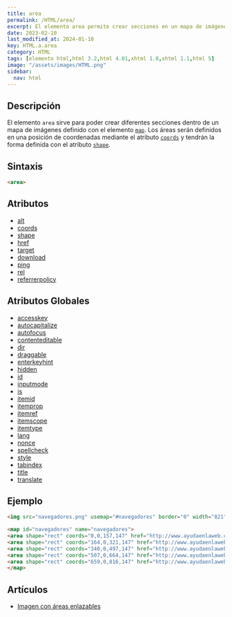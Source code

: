 ```yaml
---
title: area
permalink: /HTML/area/
excerpt: El elemento area permite crear secciones en un mapa de imágenes definido por map.
date: 2023-02-10
last_modified_at: 2024-01-10
key: HTML.a.area
category: HTML
tags: [elemento html,html 3.2,html 4.01,xhtml 1.0,xhtml 1.1,html 5]
image: "/assets/images/HTML.png"
sidebar:
  nav: html
---
```


## Descripción


El elemento `area` sirve para poder crear diferentes secciones dentro de un mapa de imágenes definido con el elemento [`map`](https://www.w3api.com/HTML/map). Los áreas serán definidos en una posición de coordenadas mediante el atributo [`coords`](https://www.w3api.com/HTML/area/coords) y tendrán la forma definida con el atributo [`shape`](https://www.w3api.com/HTML/area/shape).


## Sintaxis


```html
<area>
```


## Atributos

- [alt](/HTML/area/alt/)
- [coords](/HTML/area/coords/)
- [shape](/HTML/area/shape/)
- [href](/HTML/area/href/)
- [target](/HTML/area/target/)
- [download](/HTML/area/download/)
- [ping](/HTML/area/ping/)
- [rel](/HTML/area/rel/)
- [referrerpolicy](/HTML/area/referrerpolicy/)

## Atributos Globales

- [accesskey](/HTML/accesskey/)
- [autocapitalize](/HTML/autocapitalize/)
- [autofocus](/HTML/autofocus/)
- [contenteditable](/HTML/contenteditable/)
- [dir](/HTML/dir/)
- [draggable](/HTML/draggable/)
- [enterkeyhint](/HTML/enterkeyhint/)
- [hidden](/HTML/hidden/)
- [id](https://www.manualweb.net/HTML/id/)
- [inputmode](/HTML/inputmode/)
- [is](/HTML/is/)
- [itemid](/HTML/itemid/)
- [itemprop](/HTML/itemprop/)
- [itemref](/HTML/itemref/)
- [itemscope](/HTML/itemscope/)
- [itemtype](/HTML/itemtype/)
- [lang](/HTML/lang/)
- [nonce](/HTML/nonce/)
- [spellcheck](/HTML/spellcheck/)
- [style](/HTML/style/)
- [tabindex](/HTML/tabindex/)
- [title](/HTML/title/)
- [translate](/HTML/translate/)

## Ejemplo


```html
<img src="navegadores.png" usemap="#navegadores" border="0" width="821" height="152" alt="Navegadores" />

<map id="navegadores" name="navegadores">
<area shape="rect" coords="0,0,157,147" href="http://www.ayudaenlaweb.com/navegadores/que-es-internet-explorer/" alt="Internet Explorer" title="Internet Explorer"    />
<area shape="rect" coords="164,0,321,147" href="http://www.ayudaenlaweb.com/navegadores/que-es-firefox/" alt="Firefox" title="Firefox"    />
<area shape="rect" coords="340,0,497,147" href="http://www.ayudaenlaweb.com/navegadores/que-es-google-chrome/" alt="Google Chrome" title="Google Chrome"    />
<area shape="rect" coords="507,0,664,147" href="http://www.ayudaenlaweb.com/navegadores/que-es-safari/" alt="Safari" title="Safari"    />
<area shape="rect" coords="659,0,816,147" href="http://www.ayudaenlaweb.com/navegadores/que-es-opera/" alt="Opera" title="Opera"    />
</map>
```


## Artículos

- [Imagen con áreas enlazables](http://lineadecodigo.com/html/imagen-con-areas-enlazables/)
